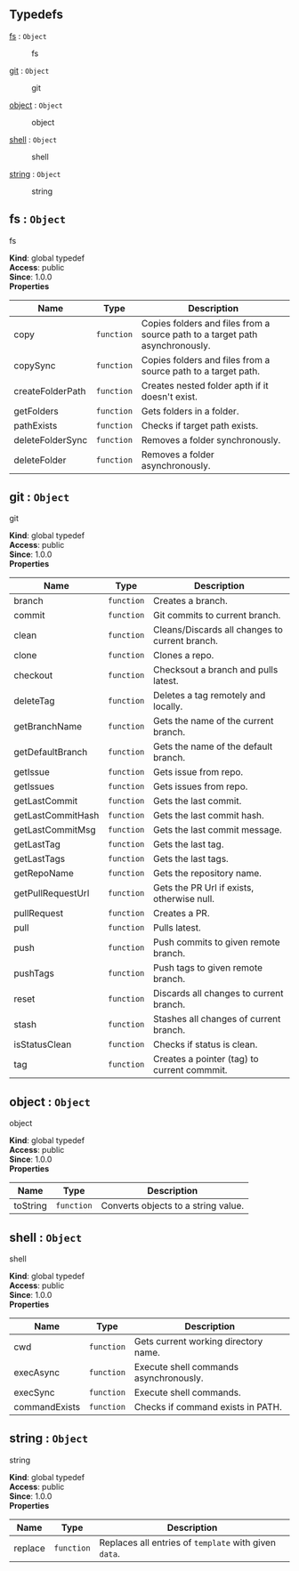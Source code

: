## Typedefs

<dl>
<dt><a href="#fs">fs</a> : <code>Object</code></dt>
<dd><p>fs</p>
</dd>
<dt><a href="#git">git</a> : <code>Object</code></dt>
<dd><p>git</p>
</dd>
<dt><a href="#object">object</a> : <code>Object</code></dt>
<dd><p>object</p>
</dd>
<dt><a href="#shell">shell</a> : <code>Object</code></dt>
<dd><p>shell</p>
</dd>
<dt><a href="#string">string</a> : <code>Object</code></dt>
<dd><p>string</p>
</dd>
</dl>

<a name="fs"></a>

## fs : <code>Object</code>

fs

**Kind**: global typedef  
**Access**: public  
**Since**: 1.0.0  
**Properties**

| Name             | Type                  | Description                                                                  |
| ---------------- | --------------------- | ---------------------------------------------------------------------------- |
| copy             | <code>function</code> | Copies folders and files from a source path to a target path asynchronously. |
| copySync         | <code>function</code> | Copies folders and files from a source path to a target path.                |
| createFolderPath | <code>function</code> | Creates nested folder apth if it doesn't exist.                              |
| getFolders       | <code>function</code> | Gets folders in a folder.                                                    |
| pathExists       | <code>function</code> | Checks if target path exists.                                                |
| deleteFolderSync | <code>function</code> | Removes a folder synchronously.                                              |
| deleteFolder     | <code>function</code> | Removes a folder asynchronously.                                             |

<a name="git"></a>

## git : <code>Object</code>

git

**Kind**: global typedef  
**Access**: public  
**Since**: 1.0.0  
**Properties**

| Name              | Type                  | Description                                    |
| ----------------- | --------------------- | ---------------------------------------------- |
| branch            | <code>function</code> | Creates a branch.                              |
| commit            | <code>function</code> | Git commits to current branch.                 |
| clean             | <code>function</code> | Cleans/Discards all changes to current branch. |
| clone             | <code>function</code> | Clones a repo.                                 |
| checkout          | <code>function</code> | Checksout a branch and pulls latest.           |
| deleteTag         | <code>function</code> | Deletes a tag remotely and locally.            |
| getBranchName     | <code>function</code> | Gets the name of the current branch.           |
| getDefaultBranch  | <code>function</code> | Gets the name of the default branch.           |
| getIssue          | <code>function</code> | Gets issue from repo.                          |
| getIssues         | <code>function</code> | Gets issues from repo.                         |
| getLastCommit     | <code>function</code> | Gets the last commit.                          |
| getLastCommitHash | <code>function</code> | Gets the last commit hash.                     |
| getLastCommitMsg  | <code>function</code> | Gets the last commit message.                  |
| getLastTag        | <code>function</code> | Gets the last tag.                             |
| getLastTags       | <code>function</code> | Gets the last tags.                            |
| getRepoName       | <code>function</code> | Gets the repository name.                      |
| getPullRequestUrl | <code>function</code> | Gets the PR Url if exists, otherwise null.     |
| pullRequest       | <code>function</code> | Creates a PR.                                  |
| pull              | <code>function</code> | Pulls latest.                                  |
| push              | <code>function</code> | Push commits to given remote branch.           |
| pushTags          | <code>function</code> | Push tags to given remote branch.              |
| reset             | <code>function</code> | Discards all changes to current branch.        |
| stash             | <code>function</code> | Stashes all changes of current branch.         |
| isStatusClean     | <code>function</code> | Checks if status is clean.                     |
| tag               | <code>function</code> | Creates a pointer (tag) to current commmit.    |

<a name="object"></a>

## object : <code>Object</code>

object

**Kind**: global typedef  
**Access**: public  
**Since**: 1.0.0  
**Properties**

| Name     | Type                  | Description                         |
| -------- | --------------------- | ----------------------------------- |
| toString | <code>function</code> | Converts objects to a string value. |

<a name="shell"></a>

## shell : <code>Object</code>

shell

**Kind**: global typedef  
**Access**: public  
**Since**: 1.0.0  
**Properties**

| Name          | Type                  | Description                            |
| ------------- | --------------------- | -------------------------------------- |
| cwd           | <code>function</code> | Gets current working directory name.   |
| execAsync     | <code>function</code> | Execute shell commands asynchronously. |
| execSync      | <code>function</code> | Execute shell commands.                |
| commandExists | <code>function</code> | Checks if command exists in PATH.      |

<a name="string"></a>

## string : <code>Object</code>

string

**Kind**: global typedef  
**Access**: public  
**Since**: 1.0.0  
**Properties**

| Name    | Type                  | Description                                           |
| ------- | --------------------- | ----------------------------------------------------- |
| replace | <code>function</code> | Replaces all entries of `template` with given `data`. |

